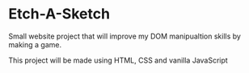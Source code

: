 # Etch-A-Sketch
Small website project that will improve my DOM manipualtion skills by making a game.

This project will be made using HTML, CSS and vanilla JavaScript
